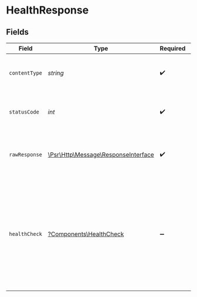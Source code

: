 # HealthResponse


## Fields

| Field                                                                                                                                                                        | Type                                                                                                                                                                         | Required                                                                                                                                                                     | Description                                                                                                                                                                  | Example                                                                                                                                                                      |
| ---------------------------------------------------------------------------------------------------------------------------------------------------------------------------- | ---------------------------------------------------------------------------------------------------------------------------------------------------------------------------- | ---------------------------------------------------------------------------------------------------------------------------------------------------------------------------- | ---------------------------------------------------------------------------------------------------------------------------------------------------------------------------- | ---------------------------------------------------------------------------------------------------------------------------------------------------------------------------- |
| `contentType`                                                                                                                                                                | *string*                                                                                                                                                                     | :heavy_check_mark:                                                                                                                                                           | HTTP response content type for this operation                                                                                                                                |                                                                                                                                                                              |
| `statusCode`                                                                                                                                                                 | *int*                                                                                                                                                                        | :heavy_check_mark:                                                                                                                                                           | HTTP response status code for this operation                                                                                                                                 |                                                                                                                                                                              |
| `rawResponse`                                                                                                                                                                | [\Psr\Http\Message\ResponseInterface](https://www.php-fig.org/psr/psr-7/#33-psrhttpmessageresponseinterface)                                                                 | :heavy_check_mark:                                                                                                                                                           | Raw HTTP response; suitable for custom response parsing                                                                                                                      |                                                                                                                                                                              |
| `healthCheck`                                                                                                                                                                | [?Components\HealthCheck](../../Models/Components/HealthCheck.md)                                                                                                            | :heavy_minus_sign:                                                                                                                                                           | Health check passed                                                                                                                                                          | {<br/>"status": "healthy",<br/>"timestamp": "2024-01-01T00:00:00.000Z",<br/>"uptime": 3600,<br/>"checks": [<br/>{<br/>"name": "database",<br/>"status": "pass",<br/>"duration": 10<br/>}<br/>],<br/>"version": "1.0.0"<br/>} |